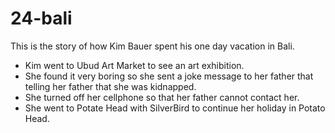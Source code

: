 # 24-bali

This is the story of how Kim Bauer spent his one day vacation in Bali.


* Kim went to Ubud Art Market to see an art exhibition.
* She found it very boring so she sent a joke message to her father that telling her father that she was kidnapped. 
* She turned off her cellphone so that her father cannot contact her. 
* She went to Potate Head with SilverBird to continue her holiday in Potato Head.

